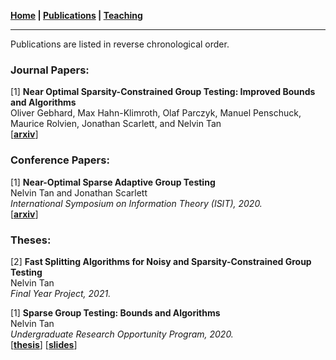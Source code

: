**[Home](./) \| [Publications](./publications.html) \| [Teaching](./teaching.html)**

---

Publications are listed in reverse chronological order. 

### Journal Papers:

[1] **Near Optimal Sparsity-Constrained Group Testing: Improved Bounds and Algorithms** \
Oliver Gebhard, Max Hahn-Klimroth, Olaf Parczyk, Manuel Penschuck, Maurice Rolvien, Jonathan Scarlett, and Nelvin Tan \
\[[**arxiv**](https://arxiv.org/abs/2004.11860)\]

### Conference Papers:

[1] **Near-Optimal Sparse Adaptive Group Testing** \
Nelvin Tan and Jonathan Scarlett \
_International Symposium on Information Theory (ISIT), 2020._ \
\[[**arxiv**](https://arxiv.org/abs/2004.03119v1)\]

### Theses:

[2] **Fast Splitting Algorithms for Noisy and Sparsity-Constrained Group Testing** \
Nelvin Tan \
_Final Year Project, 2021._

[1] **Sparse Group Testing: Bounds and Algorithms** \
Nelvin Tan \
_Undergraduate Research Opportunity Program, 2020._ \
\[[**thesis**](http://nelvintan.github.io/files/UROP_Final_Report.pdf)\] \[[**slides**](http://nelvintan.github.io/files/UROP_Slides.pdf)\]
